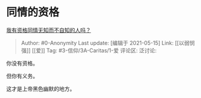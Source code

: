# 同情的资格
[我有资格同情无知而不自知的人吗？](https://www.zhihu.com/question/441105696/answer/1791575775)

> Author: #0-Anonymity
> Last update: [编辑于 2021-05-15]
> Link: [[以弱悯强]] [[爱]]
> Tag: #3-信仰/3A-Caritas/1-爱
> 评论区:
> 泛讨论:

你没有资格。

但你有义务。

这才是上帝黑色幽默的地方。
